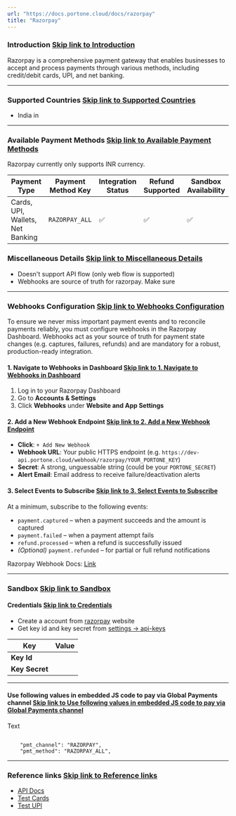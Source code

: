 ```yaml
---
url: "https://docs.portone.cloud/docs/razorpay"
title: "Razorpay"
---
```


### Introduction   [Skip link to Introduction](https://docs.portone.cloud/docs/razorpay\#introduction)

Razorpay is a comprehensive payment gateway that enables businesses to accept and process payments through various methods, including credit/debit cards, UPI, and net banking.

* * *

### Supported Countries   [Skip link to Supported Countries](https://docs.portone.cloud/docs/razorpay\#supported-countries)

- India in

* * *

### Available Payment Methods   [Skip link to Available Payment Methods](https://docs.portone.cloud/docs/razorpay\#available-payment-methods)

Razorpay currently only supports INR currency.

| Payment Type | Payment Method Key | Integration Status | Refund Supported | Sandbox Availability |
| --- | --- | --- | --- | --- |
| Cards, UPI, Wallets, Net Banking | `RAZORPAY_ALL` | ✅ | ✅ | ✅ |

### Miscellaneous Details   [Skip link to Miscellaneous Details](https://docs.portone.cloud/docs/razorpay\#miscellaneous-details)

- Doesn't support API flow (only web flow is supported)
- Webhooks are source of truth for razorpay. Make sure

* * *

### Webhooks Configuration   [Skip link to Webhooks Configuration](https://docs.portone.cloud/docs/razorpay\#webhooks-configuration)

To ensure we never miss important payment events and to reconcile payments reliably, you must configure webhooks in the Razorpay Dashboard. Webhooks act as your source of truth for payment state changes (e.g. captures, failures, refunds) and are mandatory for a robust, production-ready integration.

#### 1\. Navigate to Webhooks in Dashboard   [Skip link to 1. Navigate to Webhooks in Dashboard](https://docs.portone.cloud/docs/razorpay\#1-navigate-to-webhooks-in-dashboard)

1. Log in to your Razorpay Dashboard
2. Go to **Accounts & Settings**
3. Click **Webhooks** under **Website and App Settings**

#### 2\. Add a New Webhook Endpoint   [Skip link to 2. Add a New Webhook Endpoint](https://docs.portone.cloud/docs/razorpay\#2-add-a-new-webhook-endpoint)

- **Click**: `+ Add New Webhook`
- **Webhook URL**: Your public HTTPS endpoint (e.g. `https://dev-api.portone.cloud/webhook/razorpay/YOUR_PORTONE_KEY`)
- **Secret**: A strong, unguessable string (could be your `PORTONE_SECRET`)
- **Alert Email**: Email address to receive failure/deactivation alerts

#### 3\. Select Events to Subscribe   [Skip link to 3. Select Events to Subscribe](https://docs.portone.cloud/docs/razorpay\#3-select-events-to-subscribe)

At a minimum, subscribe to the following events:

- `payment.captured` – when a payment succeeds and the amount is captured
- `payment.failed` – when a payment attempt fails
- `refund.processed` – when a refund is successfully issued
- _(Optional)_ `payment.refunded` – for partial or full refund notifications

Razorpay Webhook Docs: [Link](https://razorpay.com/docs/webhooks/)

* * *

### Sandbox   [Skip link to Sandbox](https://docs.portone.cloud/docs/razorpay\#sandbox)

#### Credentials   [Skip link to Credentials](https://docs.portone.cloud/docs/razorpay\#credentials)

- Create a account from [razorpay](https://dashboard.razorpay.com/) website
- Get key id and key secret from [settings -> api-keys](https://dashboard.razorpay.com/app/website-app-settings/api-keys)

| Key | Value |
| --- | --- |
| **Key Id** |  |
| **Key Secret** |  |

* * *

#### Use following values in embedded JS code to pay via Global Payments channel   [Skip link to Use following values in embedded JS code to pay via Global Payments channel](https://docs.portone.cloud/docs/razorpay\#use-following-values-in-embedded-js-code-to-pay-via-global-payments-channel)

Text

```rdmd-code lang-text theme-light

    "pmt_channel": "RAZORPAY",
    "pmt_method": "RAZORPAY_ALL",

```

* * *

### Reference links   [Skip link to Reference links](https://docs.portone.cloud/docs/razorpay\#reference-links)

- [API Docs](https://razorpay.com/docs/#home-payments)
- [Test Cards](https://razorpay.com/docs/payments/payments/test-card-details/)
- [Test UPI](https://razorpay.com/docs/payments/payments/test-upi-details/)
